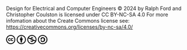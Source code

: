 Design for Electrical and Computer Engineers © 2024 by Ralph Ford and Christopher Coulston is licensed under CC BY-NC-SA 4.0 
For more infomation about the Create Commons license see: https://creativecommons.org/licenses/by-nc-sa/4.0/

<img src="Latex/Fig/cc-logo.svg" alt="Creative Common Logo" width="5%"/> <img src="Latex/Fig/cc-by.svg" alt="Creative Common Logo" width="5%"/> <img src="Latex/Fig/cc-nc.svg" alt="Creative Common Logo" width="5%"/> <img src="Latex/Fig/cc-sa.svg" alt="Creative Common Logo" width="5%"/>


